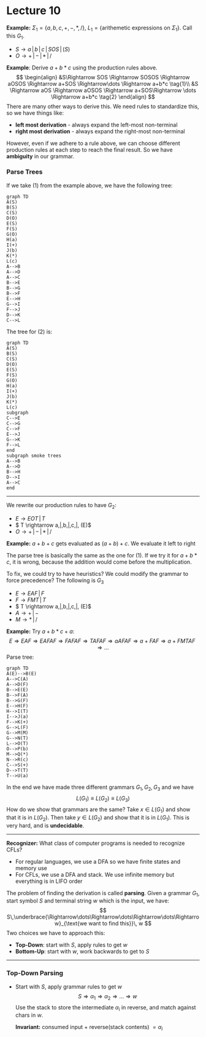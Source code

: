 # Lecture 10

**Example:** $\Sigma_1=\{a,b,c,+,-,*,/\}$, $L_1=\{\text{arithemetic expressions on }\Sigma_1\}$. Call this $G_1$.

- $S\rightarrow a\,|\,b\,|\,c\,|\,SOS\,|\,(S)$
- $O\rightarrow +\,|\,-\,|\,*\,|\,/$

**Example**: Derive $a+b*c$ using the production rules above.
$$
\begin{align}
&S\Rightarrow SOS \Rightarrow SOSOS \Rightarrow aOSOS \Rightarrow a+SOS \Rightarrow\dots \Rightarrow a+b*c \tag{1}\\
&S \Rightarrow aOS \Rightarrow aOSOS \Rightarrow a+SOS\Rightarrow \dots \Rightarrow a+b*c \tag{2}
\end{align}
$$
There are many other ways to derive this. We need rules to standardize this, so we have things like:

*  **left most derivation** - always expand the left-most non-terminal
*  **right most derivation** - always expand the right-most non-terminal

However, even if we adhere to a rule above, we can choose different production rules at each step to reach the final result. So we have **ambiguity** in our grammar.

### Parse Trees

If we take $(1)$ from the example above, we have the following tree:

```mermaid
graph TD
A(S)
B(S)
C(S)
D(O)
E(S)
F(S)
G(O)
H(a)
I(+)
J(b)
K(*)
L(c)
A-->B
A-->D
A-->C
B-->E
B-->G
B-->F
E-->H
G-->I
F-->J
D-->K
C-->L
```

The tree for $(2)$ is:

```mermaid
graph TD
A(S)
B(S)
C(S)
D(O)
E(S)
F(S)
G(O)
H(a)
I(+)
J(b)
K(*)
L(c)
subgraph 
C-->E
C-->G
C-->F
E-->J
G-->K
F-->L
end
subgraph smoke trees
A-->B
A-->D
B-->H
D-->I
A-->C
end
```

---

We rewrite our production rules to have $G_2$:

* $E\rightarrow EOT\,|\, T$
* $ T \rightarrow a\,|\,b\,|\,c\,|\, (E)$
* $O\rightarrow +\,|\,-\,|\,*\,|\,/$

**Example:** $a+b+c$ gets evaluated as $(a+b)+c$. We evaluate it left to right

The parse tree is basically the same as the one for $(1)$. If we try it for $a+b*c$, it is wrong, because the addition would come before the multiplication.

To fix, we could try to have heuristics? We could modify the grammar to force precedence? The following is $G_3$

* $E\rightarrow EAF\,|\, F$
* $F\rightarrow FMT\,|\, T$
* $ T \rightarrow a\,|\,b\,|\,c\,|\, (E)$
* $A\rightarrow +\,|\,-$
* $M\rightarrow *\,|\,/$

**Example:** Try $a+b*c+a$:
$$
E\Rightarrow EAF \Rightarrow EAFAF \Rightarrow FAFAF \Rightarrow TAFAF \Rightarrow aAFAF \Rightarrow a+FAF \Rightarrow a+FMTAF \Rightarrow\dots
$$
Parse tree:

```mermaid
graph TD
A(E)-->B(E)
A-->C(A)
A-->D(F)
B-->E(E)
B-->F(A)
B-->G(F)
E-->H(F)
H-->I(T)
I-->J(a)
F-->K(+)
G-->L(F)
G-->M(M)
G-->N(T)
L-->O(T)
O-->P(b)
M-->Q(*)
N-->R(c)
C-->S(+)
D-->T(T)
T-->U(a)
```

In the end we have made three different grammars $G_1, G_2, G_3$ and we have
$$
L(G_1) \equiv L(G_2) \equiv L(G_3)
$$
How do we show that grammars are the same? Take $x\in L(G_1)$ and show that it is in $L(G_2)$. Then take $y\in L(G_2)$ and show that it is in $L(G_1)$. This is very hard, and is **undecidable**.

---

**Recognizer:** What class of computer programs is needed to recognize CFLs?

* For regular languages, we use a DFA so we have finite states and memory use
* For CFLs, we use a DFA and stack. We use infinite memory but everything is in LIFO order

The problem of finding the derivation is called **parsing**. Given a grammar $G_1$, start symbol $S$ and terminal string $w$ which is the input, we have:
$$
S\,\underbrace{\Rightarrow\dots\Rightarrow\dots\Rightarrow\dots\Rightarrow}_{\text{we want to find this}}\, w
$$
Two choices we have to approach this:

* **Top-Down**: start with $S$, apply rules to get $w$
* **Bottom-Up**: start with $w$, work backwards to get to $S$

---

### Top-Down Parsing

* Start with $S$, apply grammar rules to get $w$
  $$
  S\Rightarrow\alpha_1\Rightarrow\alpha_2\Rightarrow\dots \Rightarrow w
  $$
  Use the stack to store the intermediate $\alpha_i$ in reverse, and match against chars in $w$.

  **Invariant:** consumed input $+$ reverse(stack contents) $=\alpha_i$